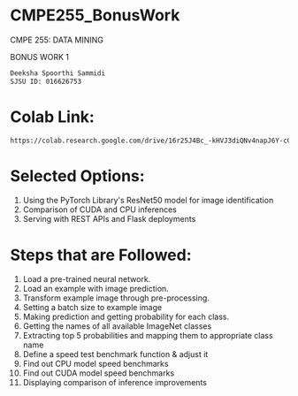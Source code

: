 # CMPE255_BonusWork

CMPE 255: DATA MINING

BONUS WORK 1

```bash
Deeksha Spoorthi Sammidi
SJSU ID: 016626753
```

# Colab Link: 

```bash
https://colab.research.google.com/drive/16r25J4Bc_-kHVJ3diQNv4napJ6Y-cCCV?usp=sharing
```

# Selected Options:

  1. Using the PyTorch Library's ResNet50 model for image identification
  2. Comparison of CUDA and CPU inferences 
  3. Serving with REST APIs and Flask deployments

# Steps that are Followed:

  1. Load a pre-trained neural network.
  2. Load an example with image prediction.
  3. Transform example image through pre-processing.
  4. Setting a batch size to example image
  5. Making prediction and getting probability for each class.
  6. Getting the names of all available ImageNet classes
  7. Extracting top 5 probabilities and mapping them to appropriate class name
  8. Define a speed test benchmark function & adjust it
  9. Find out CPU model speed benchmarks
 10. Find out CUDA model speed benchmarks
 11. Displaying comparison of inference improvements

